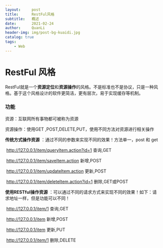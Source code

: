 ```yaml
---
layout:     post
title:      RestFul风格
subtitle:   概述
date:       2021-02-24
author:     QuanLi
header-img: img/post-bg-kuaidi.jpg
catalog: true
tags:
    - Web
---
```


# RestFul 风格

​	RestFul就是一个**资源定位**和**资源操作**的风格。不是标准也不是协议，只是一种风格。基于这个风格设计的软件更简洁，更有层次，易于实现缓存等机制。

### 功能

资源：互联网所有事物都可被称为资源

资源操作：使用GET ,POST,DELETE,PUT，使用不同方法对资源进行相关操作

**传统方式操作资源**  ：通过不同的参数来实现不同的效果！方法单一，post 和 get

​	http://127.0.0.1/item/queryItem.action?id=1 查询,GET

​	http://127.0.0.1/item/saveItem.action 新增,POST

​	http://127.0.0.1/item/updateItem.action 更新,POST

​	http://127.0.0.1/item/deleteItem.action?id=1 删除,GET或POST

**使用RESTful操作资源** ：可以通过不同的请求方式来实现不同的效果！如下：请求地址一样，但是功能可以不同！

​	http://127.0.0.1/item/1 查询,GET

​	http://127.0.0.1/item 新增,POST

​	http://127.0.0.1/item 更新,PUT

​	http://127.0.0.1/item/1 删除,DELETE